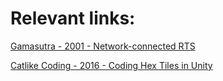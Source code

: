 # Relevant links:

[Gamasutra - 2001 - Network-connected RTS](https://www.gamasutra.com/view/feature/3094/ "Network considerations")

[Catlike Coding - 2016 - Coding Hex Tiles in Unity](http://catlikecoding.com/unity/tutorials/hex-map/part-1/) 
